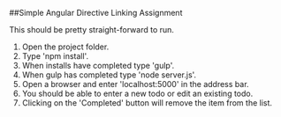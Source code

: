 ##Simple Angular Directive Linking Assignment

This should be pretty straight-forward to run.

1. Open the project folder.
2. Type 'npm install'.
3. When installs have completed type 'gulp'.
4. When gulp has completed type 'node server.js'.
5. Open a browser and enter 'localhost:5000' in the address bar.
6. You should be able to enter a new todo or edit an existing todo.
7. Clicking on the 'Completed' button will remove the item from the list.  
